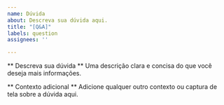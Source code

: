 ```yaml
---
name: Dúvida
about: Descreva sua dúvida aqui.
title: "[Q&A]"
labels: question
assignees: ''

---
```


** Descreva sua dúvida **
Uma descrição clara e concisa do que você deseja mais informações.

** Contexto adicional **
Adicione qualquer outro contexto ou captura de tela sobre a dúvida aqui.
